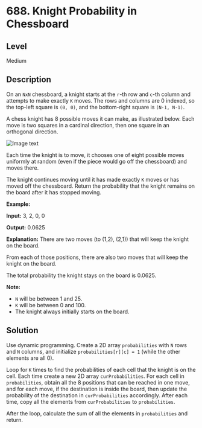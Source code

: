 # 688. Knight Probability in Chessboard
## Level
Medium

## Description
On an `NxN` chessboard, a knight starts at the `r`-th row and `c`-th column and attempts to make exactly `K` moves. The rows and columns are 0 indexed, so the top-left square is `(0, 0)`, and the bottom-right square is `(N-1, N-1)`.

A chess knight has 8 possible moves it can make, as illustrated below. Each move is two squares in a cardinal direction, then one square in an orthogonal direction.

![Image text](https://assets.leetcode.com/uploads/2018/10/12/knight.png)

Each time the knight is to move, it chooses one of eight possible moves uniformly at random (even if the piece would go off the chessboard) and moves there.

The knight continues moving until it has made exactly `K` moves or has moved off the chessboard. Return the probability that the knight remains on the board after it has stopped moving.

**Example:**

**Input:** 3, 2, 0, 0

**Output:** 0.0625

**Explanation:** There are two moves (to (1,2), (2,1)) that will keep the knight on the board.

From each of those positions, there are also two moves that will keep the knight on the board.

The total probability the knight stays on the board is 0.0625.

**Note:**

* `N` will be between 1 and 25.
* `K` will be between 0 and 100.
* The knight always initially starts on the board.

## Solution
Use dynamic programming. Create a 2D array `probabilities` with `N` rows and `N` columns, and initialize `probabilities[r][c] = 1` (while the other elements are all 0).

Loop for `K` times to find the probabilities of each cell that the knight is on the cell. Each time create a new 2D array `curProbabilities`. For each cell in `probabilities`, obtain all the 8 positions that can be reached in one move, and for each move, if the destination is inside the board, then update the probability of the destination in `curProbabilities` accordingly. After each time, copy all the elements from `curProbabilities` to `probabilities`.

After the loop, calculate the sum of all the elements in `probabilities` and return.

